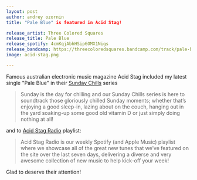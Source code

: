 ```yaml
---
layout: post
author: andrey ozornin
title: "Pale Blue" is featured in Acid Stag!

release_artist: Three Colored Squares
release_title: Pale Blue
release_spotify: 4cmKqjAbhHSip6OMX1Nigs
release_bandcamp: https://threecoloredsquares.bandcamp.com/track/pale-blue
image: acid-stag.png

---
```


Famous australian electronic music magazine Acid Stag included my latest single "Pale Blue" in their [Sunday Chills](https://acidstag.com/2021/11/sunday-chills-47-2/) series

> Sunday is the day for chilling and our Sunday Chills series is here to soundtrack those gloriously chilled Sunday moments; whether that’s enjoying a good sleep-in, lazing about on the couch, hanging out in the yard soaking-up some good old vitamin D or just simply doing nothing at all!

and to [Acid Stag Radio](https://acidstag.com/2021/11/acid-stag-radio-main/) playlist:

> Acid Stag Radio is our weekly Spotify (and Apple Music) playlist where we showcase all of the great new tunes that we’ve featured on the site over the last seven days, delivering a diverse and very awesome collection of new music to help kick-off your week!

Glad to deserve their attention!
